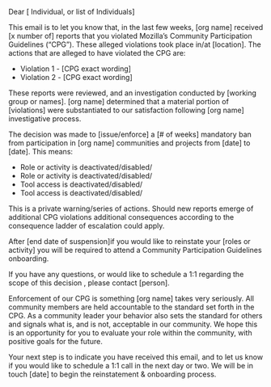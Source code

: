 

Dear [ Individual, or list of Individuals]

This email is to let you know that, in the last few weeks, [org name] received [x number of] reports that you violated Mozilla’s Community Participation Guidelines (“CPG”). These alleged violations took place in/at [location]. The actions that are alleged to have violated the CPG are:

* Violation 1  - [CPG exact wording]
* Violation 2  - [CPG exact wording]

These reports were reviewed, and an investigation conducted by [working group or names]. [org name] determined that a material portion of [violations] were substantiated to our satisfaction following [org name] investigative process.

The decision was made to [issue/enforce] a [# of weeks] mandatory ban from participation in [org name] communities and projects from [date] to [date]. This means:

* Role or activity is deactivated/disabled/
* Role or activity is deactivated/disabled/
* Tool access is deactivated/disabled/
* Tool access is deactivated/disabled/

This is a private warning/series of actions. Should new reports emerge of additional CPG violations additional consequences according to the consequence ladder of escalation could apply.

After [end date of suspension]if you would like to reinstate your [roles or activity] you will be required to attend a Community Participation Guidelines onboarding.

If you have any questions, or would like to schedule a 1:1 regarding the scope of this decision , please contact [person].

Enforcement of our CPG is something [org name] takes very seriously. All community members are held accountable to the standard set forth in the CPG. As a community leader your behavior also sets the standard for others and signals what is, and is not, acceptable in our community. We hope this is an opportunity for you to evaluate your role within the community, with positive goals for the future.

Your next step is to indicate you have received this email, and to let us know if you would like to schedule a 1:1 call in the next day or two. We will be in touch [date] to begin the reinstatement & onboarding process.
